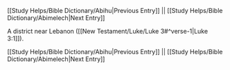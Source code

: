 [[Study Helps/Bible Dictionary/Abihu|Previous Entry]]  ||  [[Study Helps/Bible Dictionary/Abimelech|Next Entry]]

 A district near Lebanon ([[New Testament/Luke/Luke 3#^verse-1|Luke 3:1]]).

[[Study Helps/Bible Dictionary/Abihu|Previous Entry]]  ||  [[Study Helps/Bible Dictionary/Abimelech|Next Entry]]